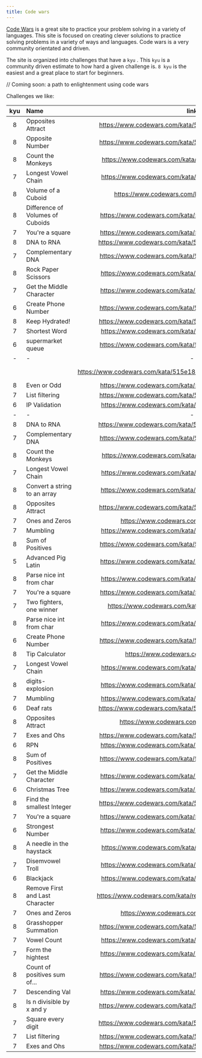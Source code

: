 ```yaml
---
title: Code wars
---
```


[Code Wars](https://codewars.com) is a great site to practice your problem solving in a variety of languages. This site is focused on creating clever solutions to practice solving problems in a variety of ways and languages. Code wars is a very community orientated and driven.

The site is organized into challenges that have a `kyu` . This `kyu` is a community driven estimate to how hard a given challenge is. `8 kyu` is the easiest and a great place to start for beginners.

// Coming soon: a path to enlightenment using code wars

Challenges we like:

| kyu | Name                             |                             link                              |  language  |
| :-: | :------------------------------- | :-----------------------------------------------------------: | :--------: |
|  8  | Opposites Attract                |    https://www.codewars.com/kata/555086d53eac039a2a000083     |     C#     |
|  8  | Opposite Number                  |    https://www.codewars.com/kata/56dec885c54a926dcd001095     |     C#     |
|  8  | Count the Monkeys                |    https://www.codewars.com/kata/56f69d9f9400f508fb000ba7     |     C#     |
|  7  | Longest Vowel Chain              |    https://www.codewars.com/kata/59c5f4e9d751df43cf000035     |     C#     |
|  8  | Volume of a Cuboid               |       https://www.codewars.com/kata/volume-of-a-cuboid        |     C#     |
|  8  | Difference of Volumes of Cuboids |    https://www.codewars.com/kata/58cb43f4256836ed95000f97     |     C#     |
|  7  | You're a square                  |    https://www.codewars.com/kata/54c27a33fb7da0db0100040e     |     C#     |
|  8  | DNA to RNA                       |    https://www.codewars.com/kata/5556282156230d0e5e000089     |     C#     |
|  7  | Complementary DNA                |    https://www.codewars.com/kata/554e4a2f232cdd87d9000038     |     C#     |
|  8  | Rock Paper Scissors              |    https://www.codewars.com/kata/5672a98bdbdd995fad00000f     |     C#     |
|  7  | Get the Middle Character         |    https://www.codewars.com/kata/56747fd5cb988479af000028     |     C#     |
|  6  | Create Phone Number              |    https://www.codewars.com/kata/525f50e3b73515a6db000b83     |     C#     |
|  8  | Keep Hydrated!                   |    https://www.codewars.com/kata/582cb0224e56e068d800003c     |     C#     |
|  7  | Shortest Word                    |    https://www.codewars.com/kata/57cebe1dc6fdc20c57000ac9     |     C#     |
|  6  | supermarket queue                |    https://www.codewars.com/kata/57b06f90e298a7b53d000a86     |     C#     |
|  -  | -                                |                               -                               |     -      |
|     |                                  |   https://www.codewars.com/kata/515e188a311df01cba000003/train/javascript | JS and C# |
|  8  | Even or Odd                      |    https://www.codewars.com/kata/53da3dbb4a5168369a0000fe     |     C#     |
|  7  | List filtering                   |    https://www.codewars.com/kata/53dbd5315a3c69eed20002dd     |     C#     |
|  6  | IP Validation                    |    https://www.codewars.com/kata/515decfd9dcfc23bb6000006     |     C#     |
|  -  | -                                |                               -                               |     -      |
|  8  | DNA to RNA                       |    https://www.codewars.com/kata/5556282156230d0e5e000089     | javascript |
|  7  | Complementary DNA                |    https://www.codewars.com/kata/554e4a2f232cdd87d9000038     | javascript |
|  8  | Count the Monkeys                |    https://www.codewars.com/kata/56f69d9f9400f508fb000ba7     | javascript |
|  7  | Longest Vowel Chain              |    https://www.codewars.com/kata/59c5f4e9d751df43cf000035     | javascript |
|  8  | Convert a string to an array     |  https://www.codewars.com/kata/convert-a-string-to-an-array   | javascript |
|  8  | Opposites Attract                |    https://www.codewars.com/kata/555086d53eac039a2a000083     | javascript |
|  7  | Ones and Zeros                   |         https://www.codewars.com/kata/ones-and-zeros          | javascript |
|  7  | Mumbling                         |    https://www.codewars.com/kata/5667e8f4e3f572a8f2000039     | javascript |
|  8  | Sum of Positives                 |    https://www.codewars.com/kata/5715eaedb436cf5606000381     | javascript |
|  5  | Advanced Pig Latin               |    https://www.codewars.com/kata/533c46b140aafec05b000d31     | javascript |
|  8  | Parse nice int from char         |    https://www.codewars.com/kata/557cd6882bfa3c8a9f0000c1     | javascript |
|  7  | You're a square                  |    https://www.codewars.com/kata/54c27a33fb7da0db0100040e     | javascript |
|  7  | Two fighters, one winner         |     https://www.codewars.com/kata/two-fighters-one-winner     | javascript |
|  8  | Parse nice int from char         |    https://www.codewars.com/kata/557cd6882bfa3c8a9f0000c1     |     C#     |
|  6  | Create Phone Number              |    https://www.codewars.com/kata/525f50e3b73515a6db000b83     |     C#     |
|  8  | Tip Calculator                   |         https://www.codewars.com/kata/tip-calculator          |     C#     |
|  7  | Longest Vowel Chain              |    https://www.codewars.com/kata/59c5f4e9d751df43cf000035     |     C#     |
|  8  | digits-explosion                 |    https://www.codewars.com/kata/585b1fafe08bae9988000314     |     C#     |
|  7  | Mumbling                         |    https://www.codewars.com/kata/5667e8f4e3f572a8f2000039     | javascript |
|  6  | Deaf rats                        |    https://www.codewars.com/kata/598106cb34e205e074000031     |     C#     |
|  8  | Opposites Attract                |        https://www.codewars.com/kata/opposites-attract        |     C#     |
|  7  | Exes and Ohs                     |    https://www.codewars.com/kata/55908aad6620c066bc00002a     |     C#     |
|  6  | RPN                              |    https://www.codewars.com/kata/52f78966747862fc9a0009ae     |     C#     |
|  8  | Sum of Positives                 |    https://www.codewars.com/kata/5715eaedb436cf5606000381     |     C#     |
|  7  | Get the Middle Character         |    https://www.codewars.com/kata/56747fd5cb988479af000028     |     C#     |
|  6  | Christmas Tree                   |    https://www.codewars.com/kata/52755006cc238fcae70000ed     |     C#     |
|  8  | Find the smallest Integer        |    https://www.codewars.com/kata/55a2d7ebe362935a210000b2     | javascript |
|  7  | You're a square                  |    https://www.codewars.com/kata/54c27a33fb7da0db0100040e     |     C#     |
|  6  | Strongest Number                 |    https://www.codewars.com/kata/5d16af632cf48200254a6244     |     C#     |
|  8  | A needle in the haystack         |    https://www.codewars.com/kata/56676e8fabd2d1ff3000000c     | javascript |
|  7  | Disemvowel Troll                 |    https://www.codewars.com/kata/52fba66badcd10859f00097e     | javascript |
|  6  | Blackjack                        |    https://www.codewars.com/kata/5bebcbf2832c3acc870000f6     |     C#     |
|  8  | Remove First and Last Character  | https://www.codewars.com/kata/remove-first-and-last-character | javascript |
|  7  | Ones and Zeros                   |         https://www.codewars.com/kata/ones-and-zeros          |     C#     |
|  8  | Grasshopper Summation            |    https://www.codewars.com/kata/55d24f55d7dd296eb9000030     | javascript |
|  7  | Vowel Count                      |    https://www.codewars.com/kata/54ff3102c1bad923760001f3     | javascript |
|  7  | Form the hightest                |    https://www.codewars.com/kata/5a4ea304b3bfa89a9900008e     |     C#     |
|  8  | Count of positives sum of...     |    https://www.codewars.com/kata/576bb71bbbcf0951d5000044     | javascript |
|  7  | Descending Val                   |    https://www.codewars.com/kata/5467e4d82edf8bbf40000155     | javascript |
|  8  | Is n divisible by x and y        |    https://www.codewars.com/kata/5545f109004975ea66000086     | javascript |
|  7  | Square every digit               |    https://www.codewars.com/kata/546e2562b03326a88e000020     | javascript |
|  7  | List filtering                   |    https://www.codewars.com/kata/53dbd5315a3c69eed20002dd     |     C#     |
|  7  | Exes and Ohs                     |    https://www.codewars.com/kata/55908aad6620c066bc00002a     | javascript |
